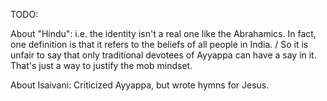 TODO:

About "Hindu": i.e. the identity isn't a real one like the Abrahamics. In fact, one definition is that it refers to the beliefs of all people in India. / So it is unfair to say that only traditional devotees of Ayyappa can have a say in it. That's just a way to justify the mob mindset.

About Isaivani: Criticized Ayyappa, but wrote hymns for Jesus.

